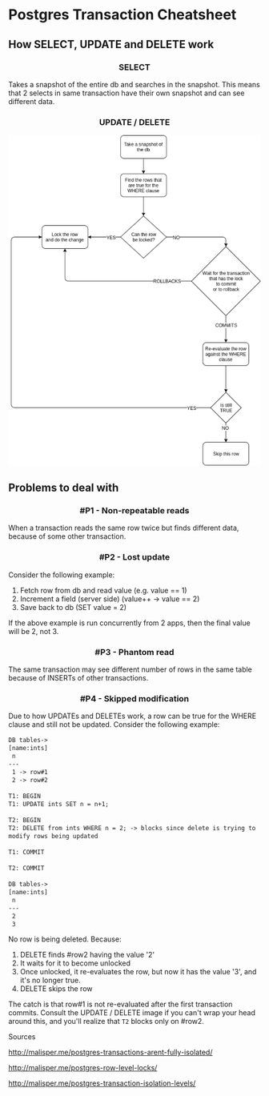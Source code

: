 # Postgres Transaction Cheatsheet

## How SELECT, UPDATE and DELETE work

<h3 align="center">SELECT</h3>

Takes a snapshot of the entire db and searches in the snapshot. This means that 2 selects in same transaction have their own snapshot and can see different data.

<h3 align="center">UPDATE / DELETE</h3>

<p align="center">
    <img src="https://raw.githubusercontent.com/hytromo/postgres_transaction_cheatsheet/master/img/update_delete.png" />
</p>

## Problems to deal with

<a><h3 align="center">#P1 - Non-repeatable reads</h3></a>

When a transaction reads the same row twice but finds different data, because of some other transaction.

<a><h3 align="center">#P2 - Lost update</h3></a>

Consider the following example:

1. Fetch row from db and read value (e.g. value == 1)
2. Increment a field (server side) (value++ -> value == 2)
3. Save back to db (SET value = 2)

If the above example is run concurrently from 2 apps, then the final value will be 2, not 3.

<a><h3 align="center">#P3 - Phantom read</h3></a>

The same transaction may see different number of rows in the same table because of INSERTs of other transactions.

<a><h3 align="center">#P4 - Skipped modification</h3></a>

Due to how UPDATEs and DELETEs work, a row can be true for the WHERE clause and still not be updated.
Consider the following example: 

```
DB tables->
[name:ints]
 n
---
 1 -> row#1
 2 -> row#2

T1: BEGIN
T1: UPDATE ints SET n = n+1;

T2: BEGIN
T2: DELETE from ints WHERE n = 2; -> blocks since delete is trying to modify rows being updated

T1: COMMIT

T2: COMMIT

DB tables->
[name:ints]
 n
---
 2
 3
 ```

No row is being deleted. Because: 
1. DELETE finds #row2 having the value '2'
2. It waits for it to become unlocked
3. Once unlocked, it re-evaluates the row, but now it has the value '3', and it's no longer true.
4. DELETE skips the row

The catch is that row#1 is not re-evaluated after the first transaction commits. Consult the UPDATE / DELETE image if you can't wrap your head around this, and you'll realize that `T2` blocks only on #row2.

Sources

http://malisper.me/postgres-transactions-arent-fully-isolated/

http://malisper.me/postgres-row-level-locks/

http://malisper.me/postgres-transaction-isolation-levels/
